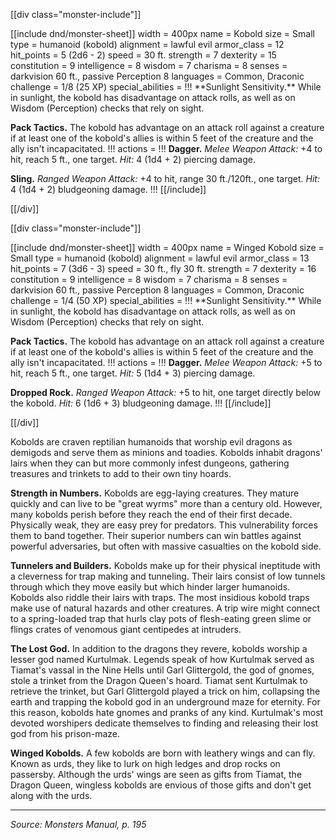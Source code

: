 [[div class="monster-include"]]

<a id="kobold">
[[include dnd/monster-sheet]]
width = 400px
name = Kobold
size = Small
type = humanoid (kobold)
alignment = lawful evil
armor_class = 12
hit_points = 5 (2d6 - 2)
speed = 30 ft.
strength = 7
dexterity = 15
constitution = 9
intelligence = 8
wisdom = 7
charisma = 8
senses = darkvision 60 ft., passive Perception 8
languages = Common, Draconic
challenge = 1/8 (25 XP)
special_abilities = !!!
**Sunlight Sensitivity.** While in sunlight, the kobold has disadvantage on attack rolls, as well as on Wisdom (Perception) checks that rely on sight.

**Pack Tactics.** The kobold has advantage on an attack roll against a creature if at least one of the kobold's allies is within 5 feet of the creature and the ally isn't incapacitated.
!!!
actions = !!!
**Dagger.** *Melee Weapon Attack:* +4 to hit, reach 5 ft., one target. *Hit:* 4 (1d4 + 2) piercing damage.

**Sling.** *Ranged Weapon Attack:* +4 to hit, range 30 ft./120ft., one target. *Hit:* 4 (1d4 + 2) bludgeoning damage.
!!!
[[/include]]

[[/div]]

[[div class="monster-include"]]

<a id="winged-kobold">
[[include dnd/monster-sheet]]
width = 400px
name = Winged Kobold
size = Small
type = humanoid (kobold)
alignment = lawful evil
armor_class = 13
hit_points = 7 (3d6 - 3)
speed = 30 ft., fly 30 ft.
strength = 7
dexterity = 16
constitution = 9
intelligence = 8
wisdom = 7
charisma = 8
senses = darkvision 60 ft., passive Perception 8
languages = Common, Draconic
challenge = 1/4 (50 XP)
special_abilities = !!!
**Sunlight Sensitivity.** While in sunlight, the kobold has disadvantage on attack rolls, as well as on Wisdom (Perception) checks that rely on sight.

**Pack Tactics.** The kobold has advantage on an attack roll against a creature if at least one of the kobold's allies is within 5 feet of the creature and the ally isn't incapacitated.
!!!
actions = !!!
**Dagger.** *Melee Weapon Attack:* +5 to hit, reach 5 ft., one target. *Hit:* 5 (1d4 + 3) piercing damage.

**Dropped Rock.** *Ranged Weapon Attack:* +5 to hit, one target directly below the kobold. *Hit:* 6 (1d6 + 3) bludgeoning damage.
!!!
[[/include]]

[[/div]]

Kobolds are craven reptilian humanoids that worship evil dragons as demigods and serve them as minions and toadies. Kobolds inhabit dragons' lairs when they can but more commonly infest dungeons, gathering treasures and trinkets to add to their own tiny hoards.

**Strength in Numbers.** Kobolds are egg-laying creatures. They mature quickly and can live to be "great wyrms" more than a century old. However, many kobolds perish before they reach the end of their first decade. Physically weak, they are easy prey for predators. This vulnerability forces them to band together. Their superior numbers can win battles against powerful adversaries, but often with massive casualties on the kobold side.

**Tunnelers and Builders.** Kobolds make up for their physical ineptitude with a cleverness for trap making and tunneling. Their lairs consist of low tunnels through which they move easily but which hinder larger humanoids. Kobolds also riddle their lairs with traps. The most insidious kobold traps make use of natural hazards and other creatures. A trip wire might connect to a spring-loaded trap that hurls clay pots of flesh-eating green slime or flings crates of venomous giant centipedes at intruders.

**The Lost God.** In addition to the dragons they revere, kobolds worship a lesser god named Kurtulmak. Legends speak of how Kurtulmak served as Tiamat's vassal in the Nine Hells until Garl Glittergold, the god of gnomes, stole a trinket from the Dragon Queen's hoard. Tiamat sent Kurtulmak to retrieve the trinket, but Garl Glittergold played a trick on him, collapsing the earth and trapping the kobold god in an underground maze for eternity. For this reason, kobolds hate gnomes and pranks of any kind. Kurtulmak's most devoted worshipers dedicate themselves to finding and releasing their lost god from his prison-maze.

**Winged Kobolds.** A few kobolds are born with leathery wings and can fly. Known as urds, they like to lurk on high ledges and drop rocks
on passersby. Although the urds' wings are seen as gifts from Tiamat, the Dragon Queen, wingless kobolds are envious of those gifts and don't get along with the urds.

----

*Source: Monsters Manual, p. 195*